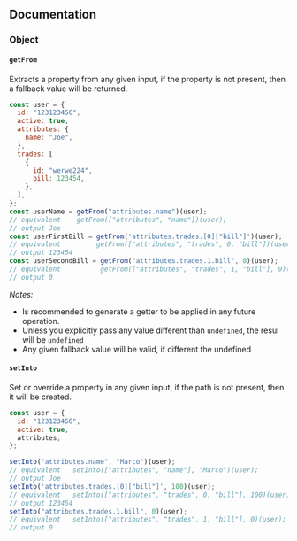 ## Documentation

### Object

#### `getFrom`

Extracts a property from any given input, if the property is not present, then a fallback value will be returned.

```js
const user = {
  id: "123123456",
  active: true,
  attributes: {
    name: "Joe",
  },
  trades: [
    {
      id: "werwe224",
      bill: 123454,
    },
  ],
};
const userName = getFrom("attributes.name")(user);
// equivalent    getFrom(["attributes", "name"])(user);
// output Joe
const userFirstBill = getFrom('attributes.trades.[0]["bill"]')(user);
// equivalent         getFrom(["attributes", "trades", 0, "bill"])(user);
// output 123454
const userSecondBill = getFrom("attributes.trades.1.bill", 0)(user);
// equivalent          getFrom(["attributes", "trades", 1, "bill"], 0)(user);
// output 0
```

_Notes:_

- Is recommended to generate a getter to be applied in any future operation.
- Unless you explicitly pass any value different than `undefined`, the resul will be `undefined`
- Any given fallback value will be valid, if different the undefined

#### `setInto`

Set or override a property in any given input, if the path is not present, then it will be created.

```js
const user = {
  id: "123123456",
  active: true,
  attributes,
};

setInto("attributes.name", "Marco")(user);
// equivalent   setInto(["attributes", "name"], "Marco")(user);
// output Joe
setInto('attributes.trades.[0]["bill"]', 100)(user);
// equivalent   setInto(["attributes", "trades", 0, "bill"], 100)(user);
// output 123454
setInto("attributes.trades.1.bill", 0)(user);
// equivalent   setInto(["attributes", "trades", 1, "bill"], 0)(user);
// output 0
```

